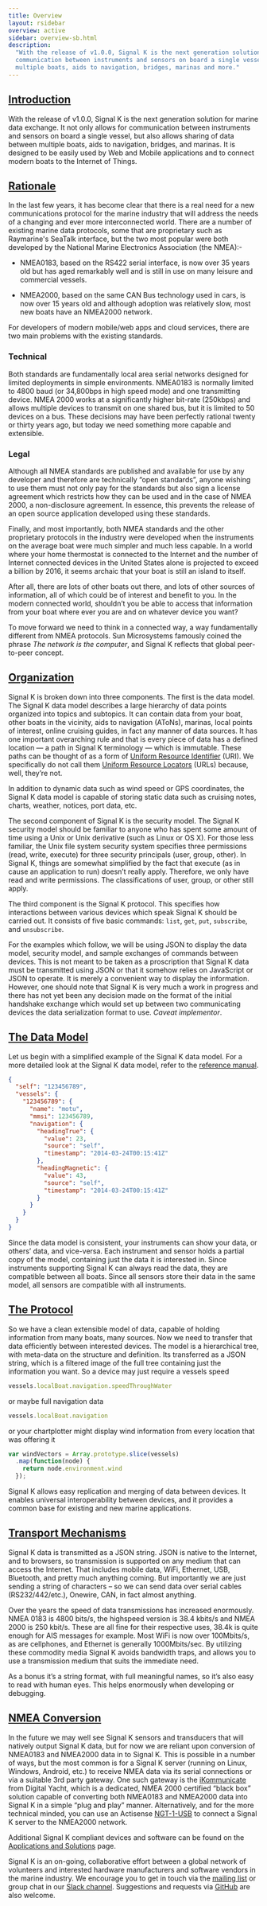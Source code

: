 ```yaml
---
title: Overview
layout: rsidebar
overview: active
sidebar: overview-sb.html
description:
  "With the release of v1.0.0, Signal K is the next generation solution for marine data exchange. It not only allows for
  communication between instruments and sensors on board a single vessel, but also to allow for sharing of data between
  multiple boats, aids to navigation, bridges, marinas and more."
---
```


## [Introduction](#) <a id="introduction"></a>
With the release of v1.0.0, Signal K is the next generation solution for marine data exchange. It not only allows for
communication between instruments and sensors on board a single vessel, but also allows sharing of data between
multiple boats, aids to navigation, bridges, and marinas. It is designed to be easily used by Web and Mobile
applications and to connect modern boats to the Internet of Things.

## [Rationale](#) <a id="rationale"></a>
In the last few years, it has become clear that there is a real need for a new communications protocol for the marine
industry that will address the needs of a changing and ever more interconnected world. There are a number of existing marine data protocols, some that are proprietary such as Raymarine's SeaTalk interface, but the two most popular were both developed by the National Marine Electronics Association (the NMEA):-

   * NMEA0183, based on the RS422 serial interface, is now over 35 years old but has aged remarkably well and is still in use on many leisure and commercial vessels.

   * NMEA2000, based on the same CAN Bus technology used in cars, is now over 15 years old and although adoption was relatively slow, most new boats have an NMEA2000 network.

For developers of modern mobile/web apps and cloud services, there are two main problems with the existing standards.

### Technical
Both standards are fundamentally local area serial networks designed for limited deployments in simple environments.
NMEA0183 is normally limited to 4800 baud (or 34,800bps in high speed mode) and one transmitting device. NMEA 2000
works at a significantly higher bit-rate (250kbps) and allows multiple devices to transmit on one shared bus, but it is
limited to 50 devices on a bus. These decisions may have been perfectly rational twenty or thirty years ago, but today
we need something more capable and extensible.

### Legal
Although all NMEA standards are published and available for use by any developer and therefore are technically “open
standards”, anyone wishing to use them must not only pay for the standards but also sign a license agreement which
restricts how they can be used and in the case of NMEA 2000, a non-disclosure agreement. In essence, this prevents the
release of an open source application developed using these standards.

Finally, and most importantly, both NMEA standards and the other proprietary protocols in the industry were developed
when the instruments on the average boat were much simpler and much less capable. In a world where your home thermostat
is connected to the Internet and the number of Internet connected devices in the United States alone is projected to
exceed a billion by 2016, it seems archaic that your boat is still an island to itself.

After all, there are lots of other boats out there, and lots of other sources of information, all of which could be of
interest and benefit to you. In the modern connected world, shouldn’t you be able to access that information from your
boat where ever you are and on whatever device you want?

To move forward we need to think in a connected way, a way fundamentally different from NMEA protocols. Sun Microsystems
famously coined the phrase _The network is the computer_, and Signal K reflects that global peer-to-peer concept.

## [Organization](#) <a id="organization"></a>
Signal K is broken down into three components. The first is the data model. The Signal K data model describes a large
hierarchy of data points organized into topics and subtopics. It can contain data from your boat, other boats in the
vicinity, aids to navigation (AToNs), marinas, local points of interest, online cruising guides, in fact any manner of
data sources. It has one important overarching rule and that is every piece of data has a defined location — a path in
Signal K terminology — which is immutable. These paths can be thought of as a form of [Uniform Resource
Identifier](http://en.wikipedia.org/wiki/Uniform_resource_identifier) (URI). We specifically do not call them [Uniform
Resource Locators](http://en.wikipedia.org/wiki/Uniform_resource_locator) (URLs) because, well, they’re not.

In addition to dynamic data such as wind speed or GPS coordinates, the Signal K data model is capable of storing static
data such as cruising notes, charts, weather, notices, port data, etc.

The second component of Signal K is the security model. The Signal K security model should be familiar to anyone who has
spent some amount of time using a Unix or Unix derivative (such as Linux or OS X). For those less familiar, the Unix
file system security system specifies three permissions (read, write, execute) for three security principals (user,
group, other). In Signal K, things are somewhat simplified by the fact that execute (as in cause an application to run)
doesn’t really apply. Therefore, we only have read and write permissions. The classifications of user, group, or other
still apply.

The third component is the Signal K protocol. This specifies how interactions between various devices which speak Signal
K should be carried out. It consists of five basic commands: `list`, `get`, `put`, `subscribe`, and `unsubscribe`.

For the examples which follow, we will be using JSON to display the data model, security model, and sample exchanges of
commands between devices. This is not meant to be taken as a proscription that Signal K data must be transmitted using
JSON or that it somehow relies on JavaScript or JSON to operate. It is merely a convenient way to display the
information. However, one should note that Signal K is very much a work in progress and there has not yet been any
decision made on the format of the initial handshake exchange which would set up between two communicating devices the
data serialization format to use. _Caveat implementor_.

## [The Data Model](#) <a id="model"></a>
Let us begin with a simplified example of the Signal K data model. For a more detailed look at the Signal K data model,
refer to the [reference manual]({{site.path}}/specification/master).

```json
{
  "self": "123456789",
  "vessels": {
    "123456789": {
      "name": "motu",
      "mmsi": 123456789,
      "navigation": {
        "headingTrue": {
          "value": 23,
          "source": "self",
          "timestamp": "2014-03-24T00:15:41Z"
        },
        "headingMagnetic": {
          "value": 43,
          "source": "self",
          "timestamp": "2014-03-24T00:15:41Z"
        }
      }
    }
  }
}
```

Since the data model is consistent, your instruments can show your data, or others’ data, and vice-versa. Each
instrument and sensor holds a partial copy of the model, containing just the data it is interested in. Since instruments
supporting Signal K can always read the data, they are compatible between all boats. Since all sensors store their data
in the same model, all sensors are compatible with all instruments.

## [The Protocol](#) <a id="protocol"></a>
So we have a clean extensible model of data, capable of holding information from many boats, many sources. Now we need
to transfer that data efficiently between interested devices. The model is a hierarchical tree, with meta-data on the
structure and definition. Its transferred as a JSON string, which is a filtered image of the full tree containing just
the information you want. So a device may just require a vessels speed

```javascript
vessels.localBoat.navigation.speedThroughWater
```

or maybe full navigation data

```javascript
vessels.localBoat.navigation
```

or your chartplotter might display wind information from every location that was offering it

```javascript
var windVectors = Array.prototype.slice(vessels)
  .map(function(node) {
    return node.environment.wind
  });
```

Signal K allows easy replication and merging of data between devices. It enables universal interoperability between
devices, and it provides a common base for existing and new marine applications.

## [Transport Mechanisms](#) <a id="transport"></a>
Signal K data is transmitted as a JSON string. JSON is native to the Internet, and to browsers, so transmission is
supported on any medium that can access the Internet. That includes mobile data, WiFi, Ethernet, USB, Bluetooth, and
pretty much anything coming. But importantly we are just sending a string of characters – so we can send data over
serial cables (RS232/442/etc.), Onewire, CAN, in fact almost anything.

Over the years the speed of data transmissions has increased enormously. NMEA 0183 is 4800 bits/s, the highspeed version
is 38.4 kbits/s and NMEA 2000 is 250 kbit/s. These are all fine for their respective uses, 38.4k is quite enough for AIS
messages for example. Most WiFi is now over 100Mbits/s, as are cellphones, and Ethernet is generally 1000Mbits/sec. By
utilizing these commodity media Signal K avoids bandwidth traps, and allows you to use a transmission medium that suits
the immediate need.

As a bonus it’s a string format, with full meaningful names, so it’s also easy to read with human eyes. This helps
enormously when developing or debugging.

## [NMEA Conversion](#) <a id="nmea"></a>
In the future we may well see Signal K sensors and transducers that will natively output Signal K data, but for now we
are reliant upon conversion of NMEA0183 and NMEA2000 data in to Signal K. This is possible in a number of ways, but the
most common is for a Signal K server (running on Linux, Windows, Android, etc.) to receive NMEA data via its serial
connections or via a suitable 3rd party gateway. One such gateway is the [iKommunicate](http://ikommunicate.com) from Digital
Yacht, which is a dedicated, NMEA 2000 certified “black box” solution capable of converting both NMEA0183 and NMEA2000
data into Signal K in a simple “plug and play” manner. Alternatively, and for the more technical minded, you can use an
Actisense [NGT-1-USB](http://actisense.com) to connect a Signal K server to the NMEA2000 network.

Additional Signal K compliant devices and software can be found on the [Applications and
Solutions](applications_solutions.html) page.

Signal K is an on-going, collaborative effort between a global network of volunteers and interested hardware
manufacturers and software vendors in the marine industry. We encourage you to get in touch via the [mailing
list](https://groups.google.com/forum/#!forum/signalk) or group chat in our [Slack
channel](http://slack-invite.signalk.org/). Suggestions and requests via [GitHub](https://github.com/signalk) are also
welcome.

